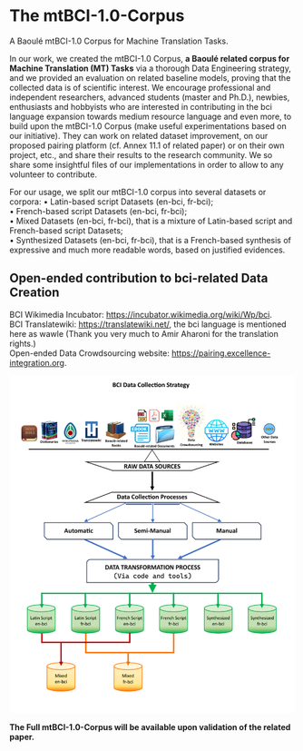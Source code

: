 # The mtBCI-1.0-Corpus
A Baoulé mtBCI-1.0 Corpus for Machine Translation Tasks.

In our work, we created the mtBCI-1.0 Corpus, **a Baoulé related corpus for Machine Translation (MT) Tasks** via a thorough Data Engineering strategy, and we provided an evaluation on related baseline models, proving that the collected data is of scientific interest. 
We encourage professional and independent researchers, advanced students (master and Ph.D.), newbies, enthusiasts and hobbyists who are interested in contributing in the bci language expansion towards medium resource language and even more, to build upon the mtBCI-1.0 Corpus (make useful experimentations based on our initiative). They can work on related dataset improvement, on our proposed pairing platform (cf. Annex 11.1 of related paper) or on their own project, etc., and share their results to the research community. 
We so share some insightful files of our implementations in order to allow to any volunteer to contribute. 

For our usage, we split our mtBCI-1.0 corpus into several datasets or corpora: 
•	Latin-based script Datasets (en-bci, fr-bci); <br/>
•	French-based script Datasets (en-bci, fr-bci); <br/>
•	Mixed Datasets (en-bci, fr-bci), that is a mixture of Latin-based script and French-based script Datasets; <br/>
•	Synthesized Datasets (en-bci, fr-bci), that is a French-based synthesis of expressive and much more readable words, based on justified evidences. <br/>

## Open-ended contribution to bci-related Data Creation  <br/>
BCI Wikimedia Incubator: https://incubator.wikimedia.org/wiki/Wp/bci.  <br/>
BCI Translatewiki: https://translatewiki.net/, the bci language is mentioned here as wawle (Thank you very much to Amir Aharoni for the translation rights.)  <br/>
Open-ended Data Crowdsourcing website: https://pairing.excellence-integration.org. <br/>

![My Awesome Project](BCI-DataCollectionStrategy.png)

**The Full mtBCI-1.0-Corpus will be available upon validation of the related paper.**
